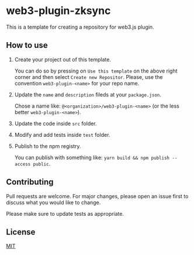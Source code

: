 web3-plugin-zksync
===========

This is a template for creating a repository for web3.js plugin.

How to use
------------

1. Create your project out of this template.

    You can do so by pressing on `Use this template` on the above right corner and then select `Create new Repositor`. Please, use the convention `web3-plugin-<name>` for your repo name.
2. Update the `name` and `description` fileds at your `package.json`.

    Chose a name like: `@<organization>/web3-plugin-<name>` (or the less better `web3-plugin-<name>`).
3. Update the code inside `src` folder.

4. Modify and add tests inside `test` folder.

5. Publish to the npm registry.

    You can publish with something like: `yarn build && npm publish --access public`.

Contributing
------------

Pull requests are welcome. For major changes, please open an issue first
to discuss what you would like to change.

Please make sure to update tests as appropriate.

License
-------

[MIT](https://choosealicense.com/licenses/mit/)
